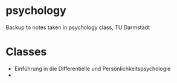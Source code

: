 # psychology
Backup to notes taken in psychology class, TU Darmstadt


# Classes

* Einführung in die Differentielle und Persönlichkeitspsychologie
* 